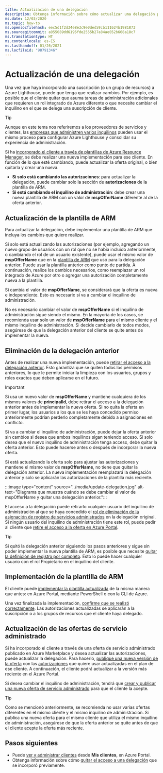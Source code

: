 ```yaml
---
title: Actualización de una delegación
description: Obtenga información sobre cómo actualizar una delegación para un cliente previamente incorporado a Azure Lighthouse.
ms.date: 12/03/2020
ms.topic: how-to
ms.openlocfilehash: eec5d1f2d34e8e3c9e0ded59cb111624b1981873
ms.sourcegitcommit: a055089dd6195fde2555b27a84ae052b668a18c7
ms.translationtype: HT
ms.contentlocale: es-ES
ms.lasthandoff: 01/26/2021
ms.locfileid: "98791346"
---
```

# <a name="update-a-delegation"></a>Actualización de una delegación

Una vez que haya incorporado una suscripción (o un grupo de recursos) a Azure Lighthouse, puede que tenga que realizar cambios. Por ejemplo, es posible que el cliente quitar que asuma tareas de administración adicionales que requieren un rol integrado de Azure diferente o que necesite cambiar el inquilino en el que se delega una suscripción de cliente.

> [!TIP]
> Aunque en este tema nos referiremos a los proveedores de servicios y clientes, las [empresas que administren varios inquilinos](../concepts/enterprise.md) pueden usar el mismo proceso para configurar Azure Lighthouse y consolidar su experiencia de administración.

Si ha [incorporado el cliente a través de plantillas de Azure Resource Manager](onboard-customer.md), se debe realizar una nueva implementación para ese cliente. En función de lo que esté cambiando, puede actualizar la oferta original, o bien quitarla y crear una nueva.

- **Si solo está cambiando las autorizaciones**: para actualizar la delegación, puede cambiar solo la sección de **autorizaciones** de la plantilla de ARM.
- **Si está cambiando el inquilino de administración**: debe crear una nueva plantilla de ARM con un valor de **mspOfferName** diferente al de la oferta anterior.

## <a name="update-your-arm-template"></a>Actualización de la plantilla de ARM

Para actualizar la delegación, debe implementar una plantilla de ARM que incluya los cambios que quiere realizar.

Si solo está actualizando las autorizaciones (por ejemplo, agregando un nuevo grupo de usuarios con un rol que no se había incluido anteriormente, o cambiando el rol de un usuario existente), puede usar el mismo valor de **mspOfferName** que en la [plantilla de ARM](onboard-customer.md#create-an-azure-resource-manager-template) que usó para la delegación anterior. Puede usar la plantilla anterior como punto de partida. A continuación, realice los cambios necesarios, como reemplazar un rol integrado de Azure por otro o agregar una autorización completamente nueva a la plantilla.

Si cambia el valor de **mspOfferName**, se considerará que la oferta es nueva e independiente. Esto es necesario si va a cambiar el inquilino de administración.

No es necesario cambiar el valor de **mspOfferName** si el inquilino de administración sigue siendo el mismo. En la mayoría de los casos, se recomienda usar solo un valor de **mspOfferName** para el mismo cliente y el mismo inquilino de administración. Si decide cambiarlo de todos modos, asegúrese de que la delegación anterior del cliente se quite antes de implementar la nueva.

## <a name="remove-the-previous-delegation"></a>Eliminación de la delegación anterior

Antes de realizar una nueva implementación, puede [retirar el acceso a la delegación anterior](remove-delegation.md). Esto garantiza que se quiten todos los permisos anteriores, lo que le permite iniciar la limpieza con los usuarios, grupos y roles exactos que deben aplicarse en el futuro.

> [!IMPORTANT]
> Si usa un nuevo valor de **mspOfferName** y mantiene cualquiera de los mismos valores de **principalId**, debe retirar el acceso a la delegación anterior antes de implementar la nueva oferta. Si no quita la oferta en primer lugar, los usuarios a los que se les haya concedido permiso anteriormente podrían perderlo completamente debido a asignaciones en conflicto.

Si va a cambiar el inquilino de administración, puede dejar la oferta anterior sin cambios si desea que ambos inquilinos sigan teniendo acceso. Si solo desea que el nuevo inquilino de administración tenga acceso, debe quitar la oferta anterior. Esto puede hacerse antes o después de incorporar la nueva oferta.

Si está actualizando la oferta solo para ajustar las autorizaciones y mantiene el mismo valor de **mspOfferName**, no tiene que quitar la delegación anterior. La nueva implementación reemplazará la delegación anterior y solo se aplicarán las autorizaciones de la plantilla más reciente.

:::image type="content" source="../media/update-delegation.jpg" alt-text="Diagrama que muestra cuándo se debe cambiar el valor de mspOfferName y quitar una delegación anterior.":::

El acceso a la delegación puede retirarlo cualquier usuario del inquilino de administración al que se haya concedido el [rol de eliminación de la asignación de registro de servicios administrados](../../role-based-access-control/built-in-roles.md#managed-services-registration-assignment-delete-role) en la delegación original. Si ningún usuario del inquilino de administración tiene este rol, puede pedir al cliente que [retire el acceso a la oferta en Azure Portal](view-manage-service-providers.md#add-or-remove-service-provider-offers).

> [!TIP]
> Si quitó la delegación anterior siguiendo los pasos anteriores y sigue sin poder implementar la nueva plantilla de ARM, es posible que necesite [quitar la definición de registro por completo](/powershell/module/az.managedservices/remove-azmanagedservicesdefinition). Esto lo puede hacer cualquier usuario con el rol Propietario en el inquilino del cliente.  

## <a name="deploy-the-arm-template"></a>Implementación de la plantilla de ARM

El cliente puede [implementar la plantilla actualizada](onboard-customer.md#deploy-the-azure-resource-manager-templates) de la misma manera que antes: en Azure Portal, mediante PowerShell o con la CLI de Azure.

Una vez finalizada la implementación, [confirme que se realizó correctamente](onboard-customer.md#confirm-successful-onboarding). Las autorizaciones actualizadas se aplicarán a la suscripción o a los grupos de recursos que el cliente haya delegado.

## <a name="updating-managed-service-offers"></a>Actualización de las ofertas de servicio administrado

Si ha incorporado el cliente a través de una oferta de servicio administrado publicado en Azure Marketplace y desea actualizar las autorizaciones, puede actualizar la delegación. Para hacerlo, [publique una nueva versión de la oferta](../../marketplace/partner-center-portal/update-existing-offer.md) con las [autorizaciones](../../marketplace/plan-managed-service-offer.md) que quiere usar actualizadas en el plan de ese cliente. A continuación, el cliente podrá actualizar a la versión más reciente en el Azure Portal.

Si desea cambiar el inquilino de administración, tendrá que [crear y publicar una nueva oferta de servicio administrado](../../marketplace/plan-managed-service-offer.md) para que el cliente la acepte.

> [!TIP]
> Como se mencionó anteriormente, se recomienda no usar varias ofertas diferentes en el mismo cliente y el mismo inquilino de administración. Si publica una nueva oferta para el mismo cliente que utiliza el mismo inquilino de administración, asegúrese de que la oferta anterior se quite antes de que el cliente acepte la oferta más reciente.

## <a name="next-steps"></a>Pasos siguientes

- Puede [ver y administrar clientes](view-manage-customers.md) desde **Mis clientes**, en Azure Portal.
- Obtenga información sobre cómo [quitar el acceso a una delegación](remove-delegation.md) que se incorporó previamente.
